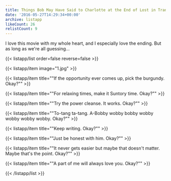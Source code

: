 ```yaml
---
title: Things Bob May Have Said to Charlotte at the End of Lost in Translation
date: '2016-05-27T14:29:34+00:00'
archive: listapp
likeCount: 26
relistCount: 9
---
```


I love this movie with my whole heart, and I especially love the ending. But as long as we're all guessing…

<!--more-->

{{< listapp/list order=false reverse=false >}}

   {{< listapp/item
      image="1.jpg" >}}

   {{< listapp/item title="\"If the opportunity ever comes up, pick the burgundy. Okay?\"" >}}

   {{< listapp/item title="\"For relaxing times, make it Suntory time. Okay?\"" >}}

   {{< listapp/item title="\"Try the power cleanse. It works. Okay?\"" >}}

   {{< listapp/item title="\"To-tang ta-tang. A-Bobby wobby bobby wobby wobby wobby wobby. Okay?\"" >}}

   {{< listapp/item title="\"Keep writing. Okay?\"" >}}

   {{< listapp/item title="\"Just be honest with him. Okay?\"" >}}

   {{< listapp/item title="\"It never gets easier but maybe that doesn't matter. Maybe that's the point. Okay?\"" >}}

   {{< listapp/item title="\"A part of me will always love you. Okay?\"" >}}

{{< /listapp/list >}}
